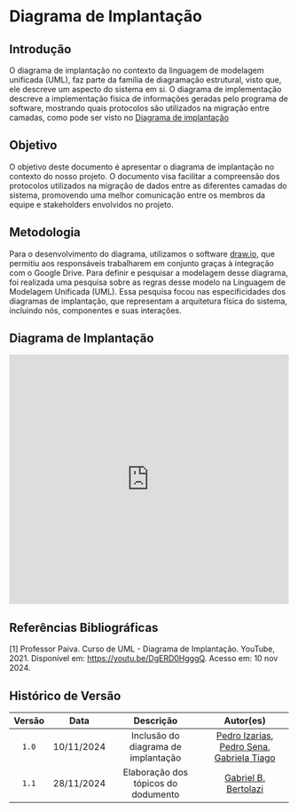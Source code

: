 # Diagrama de Implantação

## Introdução

O diagrama de implantação no contexto da linguagem de modelagem unificada (UML), faz parte da família de diagramação estrutural, visto que, ele descreve um aspecto do sistema em si. O diagrama de implementação descreve a implementação física de informações geradas pelo programa de software, mostrando quais protocolos são utilizados na migração entre camadas, como pode ser visto no [Diagrama de implantação](#diagrama-de-implantação-1)

## Objetivo

O objetivo deste documento é apresentar o diagrama de implantação no contexto do nosso projeto. O documento visa facilitar a compreensão dos protocolos utilizados na migração de dados entre as diferentes camadas do sistema, promovendo uma melhor comunicação entre os membros da equipe e stakeholders envolvidos no projeto.

## Metodologia

Para o desenvolvimento do diagrama, utilizamos o software [draw.io](https://www.drawio.com/), que permitiu aos responsáveis trabalharem em conjunto graças à integração com o Google Drive. Para definir e pesquisar a modelagem desse diagrama, foi realizada uma pesquisa sobre as regras desse modelo na Linguagem de Modelagem Unificada (UML). Essa pesquisa focou nas especificidades dos diagramas de implantação, que representam a arquitetura física do sistema, incluindo nós, componentes e suas interações.

## Diagrama de Implantação

<iframe frameborder="0" style="width:100%;height:450px;" src="https://viewer.diagrams.net/?tags=%7B%7D&lightbox=1&highlight=0000ff&layers=1&nav=1&title=diagrama-implantacao.drawio#Uhttps%3A%2F%2Fdrive.google.com%2Fuc%3Fid%3D11k3OquAOitmSmi14AVsTI4WgEeRXGoEz%26export%3Ddownload"></iframe>

## Referências Bibliográficas

[1] Professor Paiva. Curso de UML - Diagrama de Implantação. YouTube, 2021. Disponível em: https://youtu.be/DgERD0HgggQ. Acesso em: 10 nov 2024.

## Histórico de Versão

| Versão |    Data    |         Descrição          |  Autor(es)  |
| :----: | :--------: | :------------------------: | :---------: |
| `1.0`  | 10/11/2024 | Inclusão do diagrama de implantação| [Pedro Izarias](https://github.com/Izarias), [Pedro Sena](https://github.com/pedroyen21), [Gabriela Tiago](https://github.com/GabrielaTiago) |
| `1.1`  | 28/11/2024 | Elaboração dos tópicos do dodumento | [Gabriel B. Bertolazi](https://github.com/Bertolazi) |
